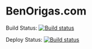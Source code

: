 BenOrigas.com
=============
Build Status: [![Build status](https://ci.appveyor.com/api/projects/status/fysgfo3s71hixvus?svg=true)](https://ci.appveyor.com/project/borigas/benorigas-com)

Deploy Status: [![Build status](https://ci.appveyor.com/api/projects/status/fysgfo3s71hixvus/branch/deploy?svg=true)](https://ci.appveyor.com/project/borigas/benorigas-com)
